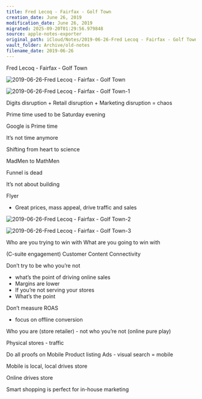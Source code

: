 ```yaml
---
title: Fred Lecoq - Fairfax - Golf Town
creation_date: June 26, 2019
modification_date: June 26, 2019
migrated: 2025-09-20T01:29:56.979848
source: apple-notes-exporter
original_path: iCloud/Notes/2019-06-26-Fred Lecoq - Fairfax - Golf Town.md
vault_folder: Archive/old-notes
filename_date: 2019-06-26
---
```



Fred Lecoq - Fairfax - Golf Town

![2019-06-26-Fred Lecoq - Fairfax - Golf Town](images/2019-06-26-Fred%20Lecoq%20-%20Fairfax%20-%20Golf%20Town.jpeg)

![2019-06-26-Fred Lecoq - Fairfax - Golf Town-1](images/2019-06-26-Fred%20Lecoq%20-%20Fairfax%20-%20Golf%20Town-1.jpeg)

Digits disruption + Retail disruption + Marketing disruption = chaos

Prime time used to be Saturday evening 

Google is Prime time

It’s not time anymore 

Shifting from heart to science 

MadMen to MathMen

Funnel is dead

It’s not about building 

Flyer
- Great prices, mass appeal, drive traffic and sales

![2019-06-26-Fred Lecoq - Fairfax - Golf Town-2](images/2019-06-26-Fred%20Lecoq%20-%20Fairfax%20-%20Golf%20Town-2.jpeg)

![2019-06-26-Fred Lecoq - Fairfax - Golf Town-3](images/2019-06-26-Fred%20Lecoq%20-%20Fairfax%20-%20Golf%20Town-3.jpeg)

Who are you trying to win with
What are you going to win with

(C-suite engagement)
Customer
Content
Connectivity 

Don’t try to be who you’re not
- what’s the point of driving online sales 
- Margins are lower
- If you’re not serving your stores
- What’s the point 

Don’t measure ROAS
- focus on offline conversion 

Who you are (store retailer) - not who you’re not (online pure play)

Physical stores - traffic 

Do all proofs on Mobile
Product listing Ads - visual search = mobile

Mobile is local, local drives store 

Online drives store 

Smart shopping is perfect for in-house marketing 

